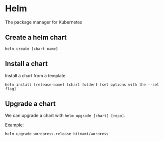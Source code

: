 # Helm

The package manager for Kubernetes

## Create a helm chart

`helm create [chart name]`

## Install a chart
Install a chart from a template

`helm install [release-name] [chart folder] [set options with the --set flag]`

## Upgrade a chart

We can upgrade a chart with `helm upgrade [chart] [repo]`. 

Example:

`helm upgrade wordpress-release bitnami/worpress`



